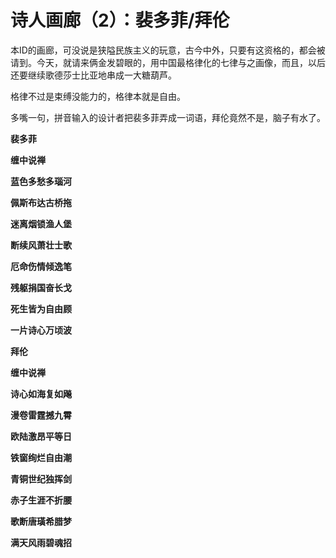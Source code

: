 诗人画廊（2）：裴多菲/拜伦
====



本ID的画廊，可没说是狭隘民族主义的玩意，古今中外，只要有这资格的，都会被请到。今天，就请来俩金发碧眼的，用中国最格律化的七律与之画像，而且，以后还要继续歌德莎士比亚地串成一大糖葫芦。

格律不过是束缚没能力的，格律本就是自由。

多嘴一句，拼音输入的设计者把裴多菲弄成一词语，拜伦竟然不是，脑子有水了。

**裴多菲**

**缠中说禅**

**蓝色多愁多瑙河**

**佩斯布达古桥拖**

**迷离烟锁渔人堡**

**断续风萧壮士歌**

**厄命伤情倾逸笔**

**残躯捐国奋长戈**

**死生皆为自由顾**

**一片诗心万顷波**

**拜伦**

**缠中说禅**

**诗心如海复如飚**

**漫卷雷霆撼九霄**

**欧陆激昂平等日**

**铁窗绚烂自由潮**

**青铜世纪独挥剑**

**赤子生涯不折腰**

**歌断唐璜希腊梦**

**满天风雨碧魂招**
